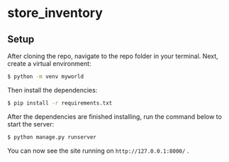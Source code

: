 # store_inventory

## Setup

After cloning the repo, navigate to the repo folder in your terminal.
Next, create a virtual environment:
```sh
$ python -m venv myworld
```

Then install the dependencies:
```sh
$ pip install -r requirements.txt
```

After the dependencies are finished installing, run the command below to start the server:
```sh
$ python manage.py runserver
```

You can now see the site running on `http://127.0.0.1:8000/` .
